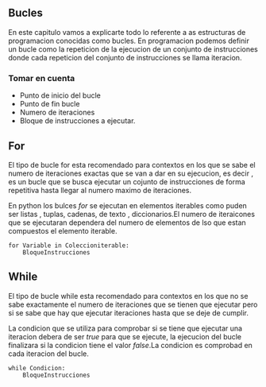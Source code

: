 ## Bucles

En este capitulo vamos a explicarte todo lo referente a as estructuras de 
programacion conocidas como bucles. En programacion podemos definir un bucle
como la repeticion de la ejecucion de un conjunto de instrucciones donde cada
repeticion del conjunto de instrucciones se llama iteracion.

### Tomar en cuenta 
- Punto de inicio del bucle
- Punto de fin bucle
- Numero de iteraciones
- Bloque de instrucciones a ejecutar.

## For
El tipo de bucle for esta recomendado para contextos en los que se sabe el
numero de iteraciones exactas que se van a dar en su ejecucion, es decir , es un bucle
que se busca ejecutar un cojunto de instrucciones de forma repetitiva hasta llegar
al numero maximo de iteraciones.

En python los bulces *for* se ejecutan en elementos iterables
como puden ser listas , tuplas, cadenas, de texto , diccionarios.El numero de iteraicones
que se ejecutaran dependera del numero de elementos de lso que estan compuestos el
elemento iterable.

```
for Variable in Coleccioniterable:
    BloqueInstrucciones 
```

## While

El tipo de bucle while esta recomendado para contextos en los que no se sabe
exactamente el numero de iteraciones que se tienen que ejecutar pero si se sabe que 
hay que ejecutar iteraciones hasta que se deje de cumplir.

La condicion que se utiliza para comprobar si se tiene que ejecutar una
iteracion debera de ser *true* para que se ejecute, la ejecucion del bucle finalizara
si la condicion tiene el valor *false*.La condicion es comprobad en cada iteracion del 
bucle.

```
while Condicion:
    BloqueInstrucciones 
```
